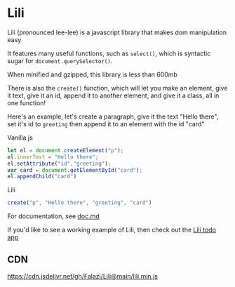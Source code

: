 # Lili
Lili (pronounced lee-lee) is a javascript library that makes dom manipulation easy

It features many useful functions, such as `select()`, which is syntactic sugar for `document.querySelector()`. 

When minified and gzipped, this library is less than 600mb

There is also the `create()` function, which will let you make an element, give it text, give it an id, append it to another element, and give it a class, all in one function!

Here's an example, let's create a paragraph, give it the text "Hello there", set it's id to `greeting` then append it to an element with the id "card"

Vanilla js

```js
let el = document.createElement("p");
el.innerText = "Hello there";
el.setAttribute("id","greeting");
var card = document.getElementById("card");
el.appendChild("card")
```

Lili

```js
create("p", "Hello there", "greeting", "card")
```

For documentation, see [doc.md](doc.md)

If you'd like to see a working example of Lili, then check out the [Lili todo app](https://github.com/Falazi/Lili-Todo-App)

## CDN

https://cdn.jsdelivr.net/gh/Falazi/Lili@main/lili.min.js

